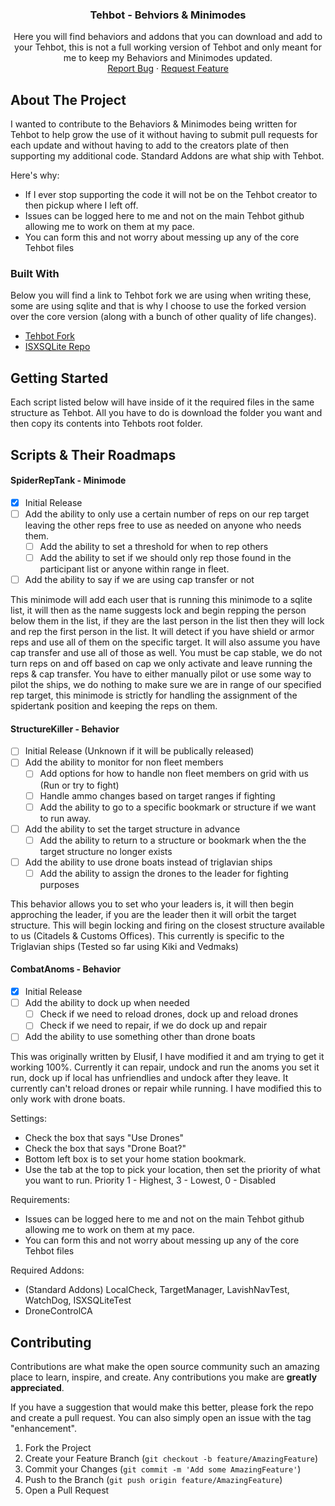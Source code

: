 <a id="readme-top"></a>

  <h3 align="center">Tehbot - Behviors & Minimodes</h3>

  <p align="center">
    Here you will find behaviors and addons that you can download and add to your Tehbot, this is not a full working version of Tehbot and only meant for me to keep my Behaviors and Minimodes updated.
    <br />
    <a href="https://github.com/EveScripting/Tehbot-Addons/issues/new?template=bug_report.md">Report Bug</a>
    &middot;
    <a href="https://github.com/EveScripting/Tehbot-Addons/issues/new?template=feature_request.md">Request Feature</a>
  </p>
</div>

<!-- ABOUT THE PROJECT -->
## About The Project

I wanted to contribute to the Behaviors & Minimodes being written for Tehbot to help grow the use of it without having to submit pull requests for each update and without having to add to the creators plate of then supporting my additional code. Standard Addons are what ship with Tehbot. 

Here's why:
* If I ever stop supporting the code it will not be on the Tehbot creator to then pickup where I left off.
* Issues can be logged here to me and not on the main Tehbot github allowing me to work on them at my pace.
* You can form this and not worry about messing up any of the core Tehbot files

### Built With

Below you will find a link to Tehbot fork we are using when writing these, some are using sqlite and that is why I choose to use the forked version over the core version (along with a bunch of other quality of life changes).

* [Tehbot Fork](https://github.com/Francisco-Franks/Tehbot)
* [ISXSQLite Repo](https://github.com/isxGames/isxSQLite)

<!-- GETTING STARTED -->
## Getting Started

Each script listed below will have inside of it the required files in the same structure as Tehbot. All you have to do is download the folder you want and then copy its contents into Tehbots root folder.

## Scripts & Their Roadmaps

<h4>SpiderRepTank - Minimode</h4>

- [X] Initial Release
- [ ] Add the ability to only use a certain number of reps on our rep target leaving the other reps free to use as needed on anyone who needs them.
    - [ ] Add the ability to set a threshold for when to rep others
    - [ ] Add the ability to set if we should only rep those found in the participant list or anyone within range in fleet.
- [ ] Add the ability to say if we are using cap transfer or not

<p>
This minimode will add each user that is running this minimode to a sqlite list, it will then as the name suggests lock and begin repping the person below them in the list, if they are the last person in the list then they will lock and rep the first person in the list. It will detect if you have shield or armor reps and use all of them on the specific target. It will also assume you have cap transfer and use all of those as well. You must be cap stable, we do not turn reps on and off based on cap we only activate and leave running the reps & cap transfer. You have to either manually pilot or use some way to pilot the ships, we do nothing to make sure we are in range of our specified rep target, this minimode is strictly for handling the assignment of the spidertank position and keeping the reps on them. 
<br />
</p>

<h4>StructureKiller - Behavior</h4>

- [ ] Initial Release (Unknown if it will be publically released)
- [ ] Add the ability to monitor for non fleet members
    - [ ] Add options for how to handle non fleet members on grid with us (Run or try to fight)
    - [ ] Handle ammo changes based on target ranges if fighting
    - [ ] Add the ability to go to a specific bookmark or structure if we want to run away.
- [ ] Add the ability to set the target structure in advance
    - [ ] Add the ability to return to a structure or bookmark when the the target structure no longer exists
- [ ] Add the ability to use drone boats instead of triglavian ships
    - [ ] Add the ability to assign the drones to the leader for fighting purposes

<p>
This behavior allows you to set who your leaders is, it will then begin approching the leader, if you are the leader then it will orbit the target structure. This will begin locking and firing on the closest structure available to us (Citadels & Customs Offices). This currently is specific to the Triglavian ships (Tested so far using Kiki and Vedmaks)
<br />
</p>

<h4>CombatAnoms - Behavior</h4>

- [X] Initial Release 
- [ ] Add the ability to dock up when needed
    - [ ] Check if we need to reload drones, dock up and reload drones
    - [ ] Check if we need to repair, if we do dock up and repair
- [ ] Add the ability to use something other than drone boats

<p>
This was originally written by Elusif, I have modified it and am trying to get it working 100%. Currently it can repair, undock and run the anoms you set it run, dock up if local has unfriendlies and undock after they leave. It currently can't reload drones or repair while running. I have modified this to only work with drone boats. 
</p>

Settings:
* Check the box that says "Use Drones"
* Check the box that says "Drone Boat?"
* Bottom left box is to set your home station bookmark.
*  Use the tab at the top to pick your location, then set the priority of what you want to run. Priority 1 - Highest, 3 - Lowest, 0 - Disabled

Requirements:
* Issues can be logged here to me and not on the main Tehbot github allowing me to work on them at my pace.
* You can form this and not worry about messing up any of the core Tehbot files

Required Addons:
* (Standard Addons) LocalCheck, TargetManager, LavishNavTest, WatchDog, ISXSQLiteTest
* DroneControlCA

<!-- CONTRIBUTING -->
## Contributing

Contributions are what make the open source community such an amazing place to learn, inspire, and create. Any contributions you make are **greatly appreciated**.

If you have a suggestion that would make this better, please fork the repo and create a pull request. You can also simply open an issue with the tag "enhancement".

1. Fork the Project
2. Create your Feature Branch (`git checkout -b feature/AmazingFeature`)
3. Commit your Changes (`git commit -m 'Add some AmazingFeature'`)
4. Push to the Branch (`git push origin feature/AmazingFeature`)
5. Open a Pull Request
